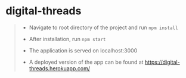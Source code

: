 # digital-threads

> - Navigate to root directory of the project and run `npm install`
>
> - After installation, run `npm start`
>
> - The application is served on localhost:3000
>
> - A deployed version of the app can be found at <https://digital-threads.herokuapp.com/>

